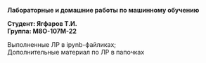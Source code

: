 **Лабораторные и домашние работы по машинному обучению**

**Студент: Ягфаров Т.И.  
Группа: М8О-107М-22**

Выполненные ЛР в ipynb-файликах;  
Дополнительные материал по ЛР в папочках

